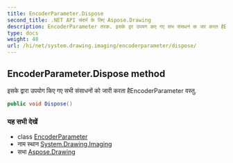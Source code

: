```yaml
---
title: EncoderParameter.Dispose
second_title: .NET API संदर्भ के लिए Aspose.Drawing
description: EncoderParameter तरक. इसके द्वर उपयग कए गए सभ संसधनं क जर करत हैEncoderParameter वस्तु.
type: docs
weight: 40
url: /hi/net/system.drawing.imaging/encoderparameter/dispose/
---
```

## EncoderParameter.Dispose method

इसके द्वारा उपयोग किए गए सभी संसाधनों को जारी करता हैEncoderParameter वस्तु.

```csharp
public void Dispose()
```

### यह सभी देखें

* class [EncoderParameter](../)
* नाम स्थान [System.Drawing.Imaging](../../encoderparameter/)
* सभा [Aspose.Drawing](../../../)


